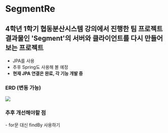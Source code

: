 # SegmentRe

<h2> 4학년 1학기 협동분산시스템 강의에서 진행한 팀 프로젝트 결과물인 'Segment'의 서버와 클라이언트를 다시 만들어보는 프로젝트 </h2>

- JPA를 사용
- 추후 Spring도 사용해 볼 예정
- **현재 JPA 연결은 완료, 각 기능 개발 중**

<h3> ERD (변동 가능) </h3>
<img src = "https://user-images.githubusercontent.com/50768959/141368760-227bc419-9537-4c9b-9333-d868f419cde9.png">

<h3> 추후 개선해야할 점 </h3>
- for문 대신 findBy 사용하기
